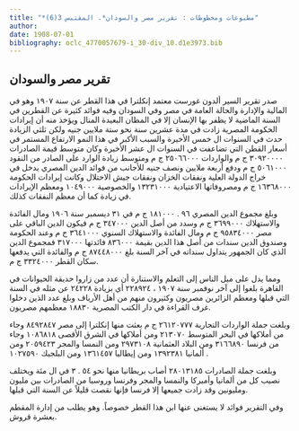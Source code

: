 ```yaml
---
title: "*مطبوعات ومخطوطات : تقرير مصر والسودان*. المقتبس 3(6)"
author: 
date: 1908-07-01
bibliography: oclc_4770057679-i_30-div_10.d1e3973.bib
---
```




##  تقرير مصر والسودان 


  صدر  تقرير  السير ألدون غورست  معتمد إنكلترا في هذا القطر عن سنة  ١٩٠٧  وهو في المالية والإدارة والحالة العامة في مصر وفي السودان  وفيه فوائد كثيرة عن القطرين في السنة الماضية لا يظفر بها الإنسان إلا في المظان البعيدة المنال ويؤخذ منه أن إيرادات الحكومة المصرية زادت في مدة  عشرين  سنة نحو  ستة  ملايين جنيه ولكن ثلثي الزيادة حدث في السنوات ال  خمس  الأخيرة والسبب الأكبر في هذا النمو الارتفاع المستمر في أسعار   القطن التي تضاعفت في السنوات ال  عشر  الأخيرة وكان متوسط قيمة الصادرات  ٣٠٩٢٠٠٠٠  ج م والواردات  ٢٥٠٦٦٠٠٠  ج م ومتوسط زيادة الوارد على الصادر من النقود  ٥٠٦١٠٠٠  ج م ودفع  أربعة  ملايين ونصف جنيه للأجانب من فوائد الدين المصري يدخل في خراج الدولة العلية ونفقات الخزان ونفقات جيش الاحتلال وكانت إيرادات الحكومة  ١٦٣٦٨٠٠٠  ج م ومصروفاتها الاعتيادية  ١٣٢٣١٠٠٠  والخصوصية  ١٠٤٩٠٠٠  ومعظم الإيرادات في زيادة كما أن معظم النفقات كذلك. 

 وبلغ مجموع الدين المصري  ٩٦  .  ١٨١٠٠٠  ج م في  ٣١  ديسمبر سنة  ١٩٠٦  ومال الفائدة والاستهلاك  ٣٦٩٩٠٠٠  ج م وسدد من أصل الدين  ٣٤٧٠٠٠  ج م فيكون الدين الباقي على مصر  ٩٥٨٣٤٠٠٠  ج م ومال الفائدة والاستهلاك السنوي  ٣٦٤١٠٠٠  ج م وعند الحكومة وصندوق الدين سندات من أصل هذا الدين بقيمة  ٨٣٦٠٠٠  فائدتها  ٣١٧٠٠٠  فمجموع الدين الذي كان الجمهور يتداول سنداته في آخر السنة بلغ  ٨٧٤٤٨٠٠٠  ج م والفائدة التي يدفعها سكان القطر  ٣٣٢٤٠٠٠  ج م. 

 ومما يدل على ميل الناس إلى التعلم والاستنارة أن عدد من زاروا حديقة الحيوانات في القاهرة بلغوا إلى آخر نوفمبر سنة  ١٩٠٧  ،  ٢٢٨٩٢٤  أي بزيادة  ٢٤٢٢٨  عن مثله في السنة التي قبلها ومعظم الزائرين مصريون وكثيرون منهم من أهل الأرياف وبلغ عدد الذين دخلوا غرف القراءة في دار الكتب المصرية  ١٨٨٣٠  معظمهم مصريون. 

 وبلغت جملة الواردات التجارية  ٢٦١٢٠٧٧٧  ج م بعثت منها إنكلترا إلى مصر  ٨٤٩٢٨٤٧  وجاء من أملاكها في البحر المتوسط  ٢١٣٠٧٠  ومن أملاكها في الشرق الأقصى  ١٠٨٦٨١٨  وجاء من فرنسا  ٣١٦٦٨٩٠  ومن البلاد العثمانية  ٢٩٧٣١٠٨  ومن النمسا والمجر  ٢٠٥٩٤٢٣  ومن ألمانيا  ١٣٩٢٣٨١  ومن إيطاليا  ١٣٦١٤٥٧  ومن البلجيك   ١٠٢٧٥٩٠  . 

 وبلغت جملة الصادرات  ٢٨٠١٣١٨٥  أصاب بريطانيا منها نحو  ٥٤  .  ٣  في ال  مئة  ويختلف نصيب كل من ألمانيا وأميركا والنمسا والمجر وفرنسا وروسيا من الصادرات بين مليون ومليونين وقد زادت جميعها إلا فرنسا فإنها نقصت قليلاً عن السنة التي قبلها. 

 وفي التقرير فوائد لا يستغنى عنها ابن هذا القطر خصوصاً. وهو يطلب من إدارة المقطم بعشرة قروش. 
